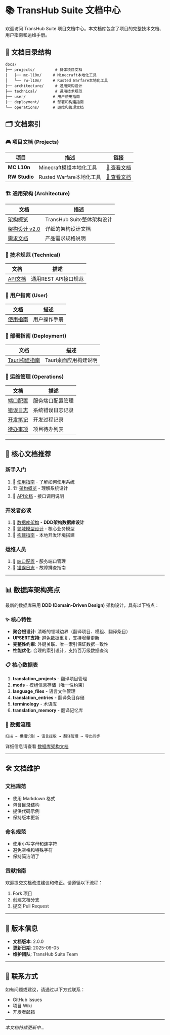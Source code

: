 # 📚 TransHub Suite 文档中心

欢迎访问 TransHub Suite 项目文档中心。本文档库包含了项目的完整技术文档、用户指南和运维手册。

## 📖 文档目录结构

```
docs/
├── projects/         # 具体项目文档
│   ├── mc-l10n/     # Minecraft本地化工具
│   └── rw-l10n/     # Rusted Warfare本地化工具
├── architecture/     # 通用架构设计
├── technical/        # 通用技术规范
├── user/            # 用户使用指南
├── deployment/      # 部署和构建指南
└── operations/      # 运维和管理文档
```

## 🗂️ 文档索引

### 🎮 项目文档 (Projects)

| 项目 | 描述 | 链接 |
|------|------|------|
| **MC L10n** | Minecraft模组本地化工具 | [📁 查看文档](./projects/mc-l10n/README.md) |
| **RW Studio** | Rusted Warfare本地化工具 | [📁 查看文档](./projects/rw-l10n/README.md) |

### 🏗️ 通用架构 (Architecture)

| 文档 | 描述 |
|------|------|
| [架构概览](./architecture/overview.md) | TransHub Suite整体架构设计 |
| [架构设计 v2.0](./architecture/architecture-design-v2.0.0.md) | 详细的架构设计文档 |
| [需求文档](./architecture/requirements.md) | 产品需求规格说明 |

### 🔧 技术规范 (Technical)

| 文档 | 描述 |
|------|------|
| [API文档](./technical/api-documentation.md) | 通用REST API接口规范 |

### 📘 用户指南 (User)

| 文档 | 描述 |
|------|------|
| [使用指南](./user/usage-guide.md) | 用户操作手册 |

### 🚀 部署指南 (Deployment)

| 文档 | 描述 |
|------|------|
| [Tauri构建指南](./deployment/build-guide-tauri.md) | Tauri桌面应用构建说明 |

### 🔨 运维管理 (Operations)

| 文档 | 描述 |
|------|------|
| [端口配置](./operations/port-configuration.md) | 服务端口配置管理 |
| [错误日志](./operations/error-logs.md) | 系统错误日志记录 |
| [开发笔记](./operations/development-notes.md) | 开发过程记录 |
| [待办事项](./operations/todo.md) | 项目待办列表 |

---

## 🌟 核心文档推荐

### 新手入门
1. 📖 [使用指南](./user/usage-guide.md) - 了解如何使用系统
2. 🏗️ [架构概览](./architecture/overview.md) - 理解系统设计
3. 🔧 [API文档](./technical/api-documentation.md) - 接口调用说明

### 开发者必读
1. 💾 [数据库架构](./technical/database-schema.md) - **DDD架构数据库设计**
2. 📐 [领域模型设计](./architecture/mc-domain-model-design.md) - 核心业务模型
3. 🚀 [构建指南](./deployment/build-guide-tauri.md) - 本地开发环境搭建

### 运维人员
1. 🔌 [端口配置](./operations/port-configuration.md) - 服务端口管理
2. 📝 [错误日志](./operations/error-logs.md) - 故障排查指南

---

## 📊 数据库架构亮点

最新的数据库采用 **DDD (Domain-Driven Design)** 架构设计，具有以下特点：

### ✨ 核心特性
- **聚合根设计**: 清晰的领域边界（翻译项目、模组、翻译条目）
- **UPSERT支持**: 避免数据重复，支持增量更新
- **完整性约束**: 外键关联、唯一索引保证数据一致性
- **性能优化**: 合理的索引设计，支持百万级数据查询

### 📋 核心数据表
1. **translation_projects** - 翻译项目管理
2. **mods** - 模组信息存储（唯一性约束）
3. **language_files** - 语言文件管理
4. **translation_entries** - 翻译条目存储
5. **terminology** - 术语库
6. **translation_memory** - 翻译记忆库

### 🔄 数据流程
```
扫描 → 模组识别 → 语言提取 → 翻译管理 → 导出同步
```

详细信息请查看 [数据库架构文档](./technical/database-schema.md)

---

## 🛠️ 文档维护

### 文档规范
- 使用 Markdown 格式
- 包含目录结构
- 提供代码示例
- 保持版本更新

### 命名规范
- 使用小写字母和连字符
- 避免空格和特殊字符
- 保持简洁明了

### 贡献指南
欢迎提交文档改进建议和修正。请遵循以下流程：
1. Fork 项目
2. 创建文档分支
3. 提交 Pull Request

---

## 📝 版本信息

- **文档版本**: 2.0.0
- **更新日期**: 2025-09-05
- **维护团队**: TransHub Suite Team

---

## 📮 联系方式

如有问题或建议，请通过以下方式联系：
- GitHub Issues
- 项目 Wiki
- 开发者邮箱

---

*本文档持续更新中...*